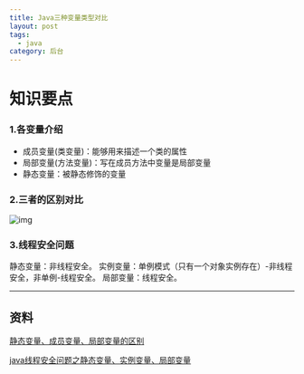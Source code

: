 ```yaml
---
title: Java三种变量类型对比
layout: post
tags:
  - java
category: 后台
---
```

# 知识要点

### 1.各变量介绍

- 成员变量(类变量)：能够用来描述一个类的属性
- 局部变量(方法变量)：写在成员方法中变量是局部变量
- 静态变量：被静态修饰的变量



### 2.三者的区别对比

![img](http://upload-images.jianshu.io/upload_images/3796089-78b9583e270bbaaf.png?imageMogr2/auto-orient/strip%7CimageView2/2/w/1240)

### 3.线程安全问题

静态变量：非线程安全。
实例变量：单例模式（只有一个对象实例存在）-非线程安全，非单例-线程安全。
局部变量：线程安全。

------



## 资料

[静态变量、成员变量、局部变量的区别](http://www.cnblogs.com/orezero/p/5936892.html)

[java线程安全问题之静态变量、实例变量、局部变量](http://blog.csdn.net/aaa1117a8w5s6d/article/details/8295527)